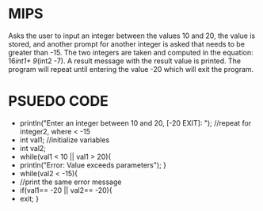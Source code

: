 # MIPS

Asks the user to input an integer between the values 10 and 20, the value is stored, and another prompt for 
another integer is asked that needs to be greater than -15. The two integers are taken and computed in the equation: 
16*int1+ 9*(int2 -7). A result message with the result value is printed. The program will repeat
until entering the value -20 which will exit the program. 

# PSUEDO CODE

- println("Enter an integer between 10 and 20, [-20 EXIT]: ");		//repeat for integer2, where < -15
- int val1;								//initialize variables
- int val2;
- while(val1 < 10 || val1 > 20){
-	println("Error: Value exceeds parameters"); }
- while(val2 < -15){
- 	//print the same error message
- if(val1== -20 || val2== -20){
- 	exit; }
